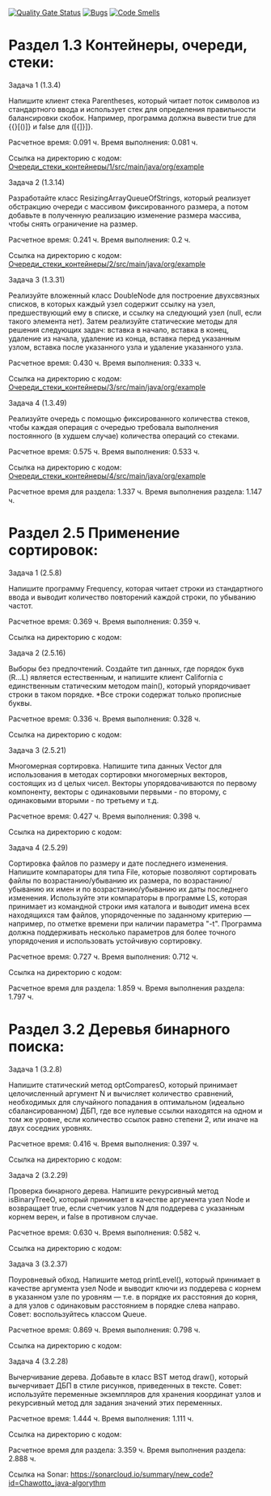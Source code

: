 [![Quality Gate Status](https://sonarcloud.io/api/project_badges/measure?project=Chawotto_java-algorythm&metric=alert_status)](https://sonarcloud.io/summary/new_code?id=Chawotto_java-algorythm)
[![Bugs](https://sonarcloud.io/api/project_badges/measure?project=Chawotto_java-algorythm&metric=bugs)](https://sonarcloud.io/summary/new_code?id=Chawotto_java-algorythm)
[![Code Smells](https://sonarcloud.io/api/project_badges/measure?project=Chawotto_java-algorythm&metric=code_smells)](https://sonarcloud.io/summary/new_code?id=Chawotto_java-algorythm)

# Раздел 1.3 Контейнеры, очереди, стеки:

Задача 1 (1.3.4)

Напишите клиент стека Parentheses, который читает поток символов из стандартного ввода и использует стек для определения правильности балансировки скобок. Например, программа должна вывести true для {{}[()]} и false для ([{]}]}. 

Расчетное время: 0.091 ч. Время выполнения: 0.081 ч. 

Ссылка на директорию с кодом: [ Очереди_стеки_контейнеры/1/src/main/java/org/example](https://github.com/Chawotto/java-algorythm/tree/103404665159449661dd370bf0768b717ba5a987/%D0%9E%D1%87%D0%B5%D1%80%D0%B5%D0%B4%D0%B8_%D1%81%D1%82%D0%B5%D0%BA%D0%B8_%D0%BA%D0%BE%D0%BD%D1%82%D0%B5%D0%B9%D0%BD%D0%B5%D1%80%D1%8B/1/src/main/java/org/example)

Задача 2 (1.3.14)

Разработайте класс ResizingArrayQueueOfStrings, который реализует обстракцию очереди с массивом фиксированного размера, а потом добавьте в полученную реализацию изменение размера массива, чтобы снять ограничение на размер. 

Расчетное время: 0.241 ч. Время выполнения: 0.2 ч.

Ссылка на директорию с кодом: [ Очереди_стеки_контейнеры/2/src/main/java/org/example](https://github.com/Chawotto/java-algorythm/tree/103404665159449661dd370bf0768b717ba5a987/%D0%9E%D1%87%D0%B5%D1%80%D0%B5%D0%B4%D0%B8_%D1%81%D1%82%D0%B5%D0%BA%D0%B8_%D0%BA%D0%BE%D0%BD%D1%82%D0%B5%D0%B9%D0%BD%D0%B5%D1%80%D1%8B/2/src/main/java/org/example)

Задача 3 (1.3.31)

Реализуйте вложенный класс DoubleNode для построение двухсвязных списков, в которых каждый узел содержит ссылку на узел, предшествующий ему в списке, и ссылку на следующий узел (null, если такого элемента нет). Затем реализуйте статические методы для решения следующих задач: вставка в начало, вставка в конец, удаление из начала, удаление из конца, вставка перед указанным узлом, вставка после указанного узла и удаление указанного узла.

Расчетное время: 0.430 ч. Время выполнения: 0.333 ч. 

Ссылка на директорию с кодом: [ Очереди_стеки_контейнеры/3/src/main/java/org/example](https://github.com/Chawotto/java-algorythm/tree/103404665159449661dd370bf0768b717ba5a987/%D0%9E%D1%87%D0%B5%D1%80%D0%B5%D0%B4%D0%B8_%D1%81%D1%82%D0%B5%D0%BA%D0%B8_%D0%BA%D0%BE%D0%BD%D1%82%D0%B5%D0%B9%D0%BD%D0%B5%D1%80%D1%8B/3/src/main/java/org/example)

Задача 4 (1.3.49)

Реализуйте очередь с помощью фиксированного количества стеков, чтобы каждая операция с очередью требовала выполнения постоянного (в худшем случае) количества операций со стеками.

Расчетное время: 0.575 ч. Время выполнения: 0.533 ч. 

Ссылка на директорию с кодом: [ Очереди_стеки_контейнеры/4/src/main/java/org/example](https://github.com/Chawotto/java-algorythm/tree/103404665159449661dd370bf0768b717ba5a987/%D0%9E%D1%87%D0%B5%D1%80%D0%B5%D0%B4%D0%B8_%D1%81%D1%82%D0%B5%D0%BA%D0%B8_%D0%BA%D0%BE%D0%BD%D1%82%D0%B5%D0%B9%D0%BD%D0%B5%D1%80%D1%8B/4/src/main/java/org/example)

Расчетное время для раздела: 1.337 ч. Время выполнения раздела: 1.147 ч.

# Раздел 2.5 Применение сортировок:

Задача 1 (2.5.8)

Напишите программу Frequency, которая читает строки из стандартного ввода и выводит количество повторений каждой строки, по убыванию частот.

Расчетное время: 0.369 ч. Время выполнения: 0.359 ч.

Ссылка на директорию с кодом:

Задача 2 (2.5.16)

Выборы без предпочтений. Создайте тип данных, где порядок букв (R...L) является естественным,
и напишите клиент California с единственным статическим методом main(), который упорядочивает строки в таком порядке. *Все строки содержат только прописные буквы.

Расчетное время: 0.336 ч. Время выполнения: 0.328 ч. 

Ссылка на директорию с кодом:

Задача 3 (2.5.21)

Многомерная сортировка. Напишите типа данных Vector для использования в методах сортировки многомерных векторов, состоящих из d целых чисел. Векторы упорядовачиваются по первому компоненту, векторы с одинаковыми первыми - по второму, с одинаковыми вторыми - по третьему и т.д.

Расчетное время: 0.427 ч. Время выполнения: 0.398 ч. 

Ссылка на директорию с кодом:

Задача 4 (2.5.29)

Сортировка файлов по размеру и дате последнего изменения. Напишите компараторы для типа File, которые позволяют сортировать файлы по возрастанию/убыванию их размера, по возрастанию/убыванию их имен и по возрастанию/убыванию их даты последнего изменения. Используйте эти компараторы в программе LS, которая принимает из командной строки имя каталога и выводит имена всех находящихся там файлов, упорядоченные по заданному критерию — например, по отметке времени при наличии параметра "-t". Программа должна
поддерживать несколько параметров для более точного упорядочения и использовать устойчивую сортировку.

Расчетное время: 0.727 ч. Время выполнения: 0.712 ч. 

Ссылка на директорию с кодом:

Расчетное время для раздела: 1.859 ч. Время выполнения раздела: 1.797 ч.

# Раздел 3.2 Деревья бинарного поиска:

Задача 1 (3.2.8)

Напишите статический метод optComparesO, который принимает целочисленный аргумент N и вычисляет количество сравнений, необходимых для случайного попадания в оптимальном (идеально сбалансированном) ДБП, где все нулевые ссылки находятся на одном и том же уровне, если количество ссылок равно степени 2, или иначе на двух соседних уровнях.

Расчетное время: 0.416 ч. Время выполнения: 0.397 ч. 

Ссылка на директорию с кодом:

Задача 2 (3.2.29)

Проверка бинарного дерева. Напишите рекурсивный метод isBinaryTreeO, который принимает в качестве аргумента узел Node и возвращает true, если счетчик узлов N для поддерева с указанным корнем верен, и false в противном случае.

Расчетное время: 0.630 ч. Время выполнения: 0.582 ч. 

Ссылка на директорию с кодом:

Задача 3 (3.2.37)

Поуровневый обход. Напишите метод printLevel(), который принимает в качестве аргумента узел Node и выводит ключи из поддерева с корнем в указанном узле по уровням — т.е. в порядке их расстояния до корня, а для узлов с одинаковым расстоянием в порядке слева направо. Совет: воспользуйтесь классом Queue.

Расчетное время: 0.869 ч. Время выполнения: 0.798 ч. 

Ссылка на директорию с кодом:

Задача 4 (3.2.28)

Вычерчивание дерева. Добавьте в класс ВЅT метод draw(), который вычерчивает ДБП в стиле рисунков, приведенных в тексте. Совет: используйте переменные экземпляров для хранения координат узлов и рекурсивный метод для задания значений этих переменных.

Расчетное время: 1.444 ч. Время выполнения: 1.111 ч. 

Ссылка на директорию с кодом:

Расчетное время для раздела: 3.359 ч. Время выполнения раздела: 2.888 ч.


Cсылка на Sonar: https://sonarcloud.io/summary/new_code?id=Chawotto_java-algorythm
